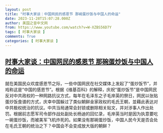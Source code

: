 ```yaml
---
layout: post
title: "时事大家谈：中国网民的感恩节 那碗蛋炒饭与中国人的命运"
date: 2023-11-28T15:07:28.000Z
author: 美国之音中文网
from: https://www.youtube.com/watch?v=W-XZBS56D7Y
tags: [ 时事大家谈 ]
comments: True
categories: [ 时事大家谈 ]
---
```

<!--1701184048000-->
[时事大家谈：中国网民的感恩节 那碗蛋炒饭与中国人的命运](https://www.youtube.com/watch?v=W-XZBS56D7Y)
------

<div>
就在美国民众欢度感恩节之际，一些中国网民在社交媒体上发起了“蛋炒饭节”，并戏称这是“中国的感恩节”。根据《维基百科》的解释，庆祝“蛋炒饭节”是中国网民反对中共政权的一种网路抗议方式，每年在毛泽东之子毛岸英的祭日，网民以张贴蛋炒饭食谱的方式，庆幸中国躲过了类似朝鲜金家政权的毛氏王朝，並藉此表达对中共极权统治的抗议。中共当局通常会封锁或删除相关贴文，并对涉事人作出处罚。根据前志愿军司令部作战处副处长杨迪的回忆录，毛岸英当时是因为执意要吃一碗蛋炒饭，而被美军飞机炸死的。如果没有那碗蛋炒饭，中国人民今天是否会处在毛氏王朝的统治之下？中国会不会变成放大版的朝鲜？
</div>
